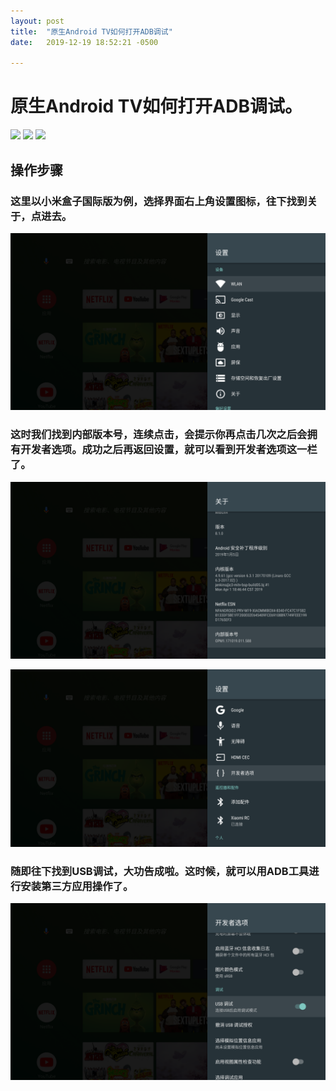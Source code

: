 ```yaml
---
layout: post
title:  "原生Android TV如何打开ADB调试"
date:   2019-12-19 18:52:21 -0500

---
```

# 原生Android TV如何打开ADB调试。
[![](https://img.shields.io/badge/我的GitHub-blue?logo=github)](https://github.com/AndroidDeals/AndroidDeals.github.io/)       [![](https://img.shields.io/badge/%E6%88%91%E7%9A%84%E7%94%B5%E6%8A%A5%E7%BE%A4-success?logo=telegram)](https://t.me/joinchat/HAPwwxAESAEfq3HGzYo73A)     [![](https://img.shields.io/badge/%E6%88%91%E7%9A%84%E6%B7%98%E5%AE%9D%E5%BA%97%E9%93%BA-AndroidDeals-orange)](https://shop108859308.taobao.com/)

## 操作步骤
### 这里以小米盒子国际版为例，选择界面右上角设置图标，往下找到关于，点进去。
![preview](https://raw.githubusercontent.com/AndroidDeals/AndroidDeals.github.io/master/Screenshots/m1.png)

### 这时我们找到内部版本号，连续点击，会提示你再点击几次之后会拥有开发者选项。成功之后再返回设置，就可以看到开发者选项这一栏了。
![preview](https://raw.githubusercontent.com/AndroidDeals/AndroidDeals.github.io/master/Screenshots/m2.png)

![preview](https://raw.githubusercontent.com/AndroidDeals/AndroidDeals.github.io/master/Screenshots/m3.png)

### 随即往下找到USB调试，大功告成啦。这时候，就可以用ADB工具进行安装第三方应用操作了。
![preview](https://raw.githubusercontent.com/AndroidDeals/AndroidDeals.github.io/master/Screenshots/m4.png)
